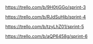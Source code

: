 https://trello.com/b/9H0tjGGo/sprint-3

https://trello.com/b/RJdSuHib/sprint-4

https://trello.com/b/tzyLhZ01/sprint-5

https://trello.com/b/aQP6458g/sprint-6
